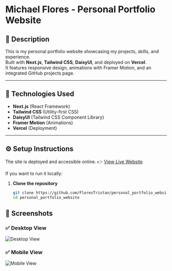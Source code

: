 # Michael Flores - Personal Portfolio Website

## 📄 Description

This is my personal portfolio website showcasing my projects, skills, and experience.  
Built with **Next.js**, **Tailwind CSS**, **DaisyUI**, and deployed on **Vercel**.  
It features responsive design, animations with Framer Motion, and an integrated GitHub projects page.

---

## 🚀 Technologies Used

- **Next.js** (React Framework)
- **Tailwind CSS** (Utility-first CSS)
- **DaisyUI** (Tailwind CSS Component Library)
- **Framer Motion** (Animations)
- **Vercel** (Deployment)

---

## ⚙️ Setup Instructions

The site is deployed and accessible online.
👉 [View Live Website](https://michaelflores.vercel.app)

If you want to run it locally:

1. **Clone the repository**

   ```bash
   git clone https://github.com/FloresTristan/personal_portfolio_website.git
   cd personal_portfolio_website

## 📸 Screenshots

### ✅ Desktop View
![Desktop View](public/screenshots/desktop.png)

### ✅ Mobile View
![Mobile View](public/screenshots/mobile.png)